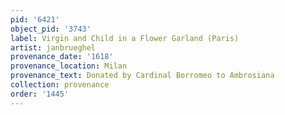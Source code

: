 ```yaml
---
pid: '6421'
object_pid: '3743'
label: Virgin and Child in a Flower Garland (Paris)
artist: janbrueghel
provenance_date: '1618'
provenance_location: Milan
provenance_text: Donated by Cardinal Borromeo to Ambrosiana
collection: provenance
order: '1445'
---
```

